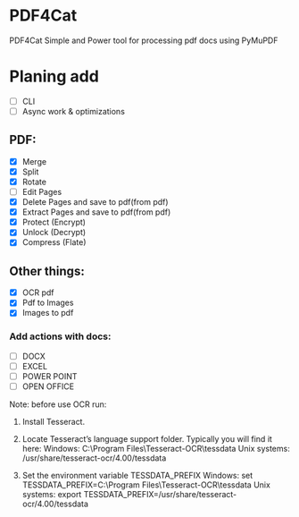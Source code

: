 # PDF4Cat
PDF4Cat Simple and Power tool for processing pdf docs using PyMuPDF

# Planing add
- [ ] CLI
- [ ] Async work & optimizations
## PDF:
- [X] Merge
- [X] Split
- [X] Rotate
- [ ] Edit Pages
- [X] Delete Pages and save to pdf(from pdf)
- [X] Extract Pages and save to pdf(from pdf)
- [X] Protect (Encrypt)
- [X] Unlock (Decrypt)
- [X] Compress (Flate)

## Other things:
- [X] OCR pdf
- [X] Pdf to Images
- [X] Images to pdf
### Add actions with docs:
- [ ] DOCX
- [ ] EXCEL
- [ ] POWER POINT
- [ ] OPEN OFFICE

Note: before use OCR run: 

1.    Install Tesseract.

2.    Locate Tesseract’s language support folder. Typically you will find it here:
            Windows: C:\Program Files\Tesseract-OCR\tessdata
            Unix systems: /usr/share/tesseract-ocr/4.00/tessdata

3.    Set the environment variable TESSDATA_PREFIX
            Windows: set TESSDATA_PREFIX=C:\Program Files\Tesseract-OCR\tessdata
            Unix systems: export TESSDATA_PREFIX=/usr/share/tesseract-ocr/4.00/tessdata

